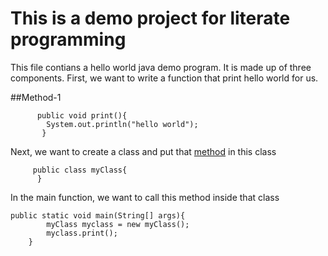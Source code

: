 # This is a demo project for literate programming 

This file contians a hello world java demo program. It is made up of three components.
First, we want to write a function that print hello world for us. 

##Method-1
```
      public void print(){
   	    System.out.println("hello world");
       }
```
   
Next, we want to create a class and put that [method](##Method-1) in this class
```
     public class myClass{
      }
```
    

In the main function, we want to call this method inside that class
```
public static void main(String[] args){
	    myClass myclass = new myClass();
	    myclass.print();
    }

```
    
